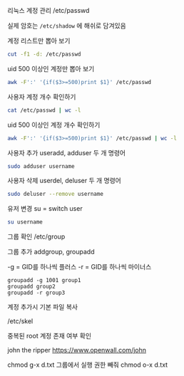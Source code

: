 리눅스 계정 관리
/etc/passwd

실제 암호는
`/etc/shadow` 에 해쉬로 담겨있음

계정 리스트만 뽑아 보기

```bash
cut -f1 -d: /etc/passwd
```

uid 500 이상인 계정만 뽑아 보기

```bash
awk -F':' '{if($3>=500)print $1}' /etc/passwd
```

사용자 계정 개수 확인하기

```bash
cat /etc/passwd | wc -l
```

uid 500 이상인 계정 개수 확인하기

```bash
awk -F':' '{if($3>=500)print $1}' /etc/passwd | wc -l
```

사용자 추가
useradd, adduser 두 개 명령어

```bash
sudo adduser username
```

사용자 삭제
userdel, deluser 두 개 명령어

```bash
sudo deluser --remove username
```

유저 변경
su = switch user

```bash
su username
```

그룹 확인
/etc/group

그룹 추가
addgroup, groupadd

-g = GID를 하나씩 플러스
-r = GID를 하나씩 마이너스

```
groupadd -g 1001 group1
groupadd group2
groupadd -r group3
```

계정 추가시 기본 파일 복사

/etc/skel

중복된 root 계정 존재 여부 확인

john the ripper
https://www.openwall.com/john

chmod g-x d.txt
그룹에서 실행 권한 빼줘
chmod o-x d.txt
